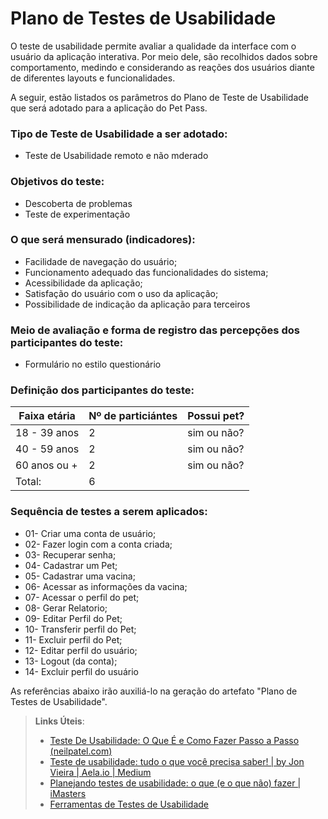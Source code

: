 # Plano de Testes de Usabilidade

O teste de usabilidade permite avaliar a qualidade da interface com o usuário da aplicação interativa. Por meio dele, são recolhidos dados sobre comportamento, medindo e considerando as reações dos usuários diante de diferentes layouts e funcionalidades.

A seguir, estão listados os parâmetros do Plano de Teste de Usabilidade que será adotado para a aplicação do Pet Pass.

### Tipo de Teste de Usabilidade a ser adotado:
- Teste de Usabilidade remoto e não mderado

### Objetivos do teste:
- Descoberta de problemas
- Teste de experimentação

### O que será mensurado (indicadores):
- Facilidade de navegação do usuário;
- Funcionamento adequado das funcionalidades do sistema;
- Acessibilidade da aplicação;
- Satisfação do usuário com o uso da aplicação;
- Possibilidade de indicação da aplicação para terceiros

### Meio de avaliação e forma de registro das percepções dos participantes do teste:
- Formulário no estilo questionário

### Definição dos participantes do teste:

| Faixa etária | Nº de particiántes |	Possui pet? |
|--------------|--------------------|-------------|
| 18 - 39 anos | 2 | sim ou não? |
| 40 - 59 anos | 2 | sim ou não? |
| 60 anos ou + | 2 | sim ou não? |
| Total: | 6 |  |  |

### Sequência de testes a serem aplicados:

- 01- Criar uma conta de usuário;
- 02- Fazer login com a conta criada;
- 03- Recuperar senha;
- 04- Cadastrar um Pet;
- 05- Cadastrar uma vacina;
- 06- Acessar as informações da vacina;
- 07- Acessar o perfil do pet; 
- 08- Gerar Relatorio;
- 09- Editar Perfil do Pet;
- 10- Transferir perfil do Pet;
- 11- Excluir perfil do Pet;
- 12- Editar perfil do usuário;
- 13- Logout (da conta);
- 14- Excluir perfil do usuário

As referências abaixo irão auxiliá-lo na geração do artefato "Plano de Testes de Usabilidade".

> **Links Úteis**:
> - [Teste De Usabilidade: O Que É e Como Fazer Passo a Passo (neilpatel.com)](https://neilpatel.com/br/blog/teste-de-usabilidade/)
> - [Teste de usabilidade: tudo o que você precisa saber! | by Jon Vieira | Aela.io | Medium](https://medium.com/aela/teste-de-usabilidade-o-que-voc%C3%AA-precisa-saber-39a36343d9a6/)
> - [Planejando testes de usabilidade: o que (e o que não) fazer | iMasters](https://imasters.com.br/design-ux/planejando-testes-de-usabilidade-o-que-e-o-que-nao-fazer/)
> - [Ferramentas de Testes de Usabilidade](https://www.usability.gov/how-to-and-tools/resources/templates.html)
